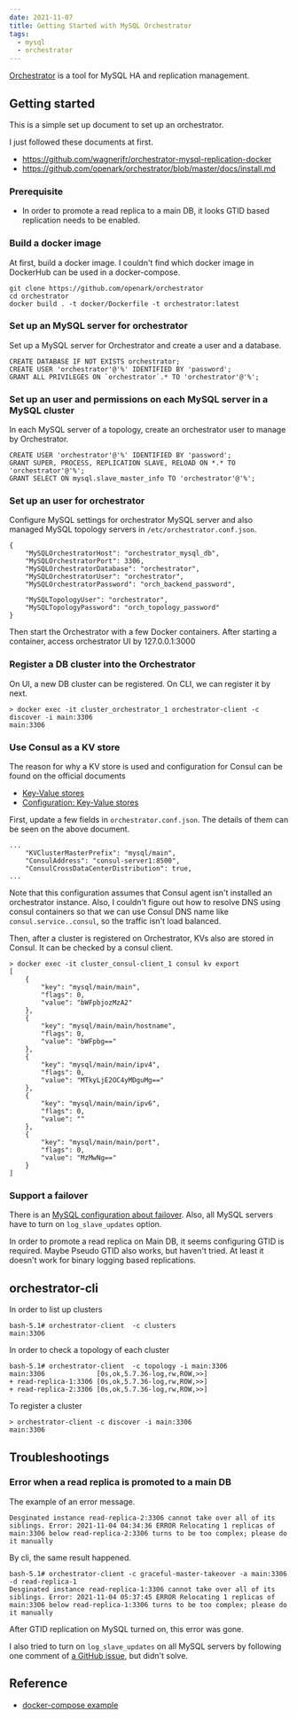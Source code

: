 ```yaml
---
date: 2021-11-07
title: Getting Started with MySQL Orchestrator
tags:
  - mysql
  - orchestrator
---
```


[Orchestrator](https://github.com/openark/orchestrator) is a tool for MySQL HA and replication management.


Getting started
---

This is a simple set up document to set up an orchestrator.

I just followed these documents at first.
- https://github.com/wagnerjfr/orchestrator-mysql-replication-docker
- https://github.com/openark/orchestrator/blob/master/docs/install.md

### Prerequisite

- In order to promote a read replica to a main DB, it looks GTID based replication needs to be enabled.

### Build a docker image

At first, build a docker image.
I couldn't find which docker image in DockerHub can be used in a docker-compose.

```
git clone https://github.com/openark/orchestrator
cd orchestrator
docker build . -t docker/Dockerfile -t orchestrator:latest
```

### Set up an MySQL server for orchestrator

Set up a MySQL server for Orchestrator and create a user and a database.

```
CREATE DATABASE IF NOT EXISTS orchestrator;
CREATE USER 'orchestrator'@'%' IDENTIFIED BY 'password';
GRANT ALL PRIVILEGES ON `orchestrator`.* TO 'orchestrator'@'%';
```

### Set up an user and permissions on each MySQL server in a MySQL cluster

In each MySQL server of a topology, create an orchestrator user to manage by Orchestrator.

```
CREATE USER 'orchestrator'@'%' IDENTIFIED BY 'password';
GRANT SUPER, PROCESS, REPLICATION SLAVE, RELOAD ON *.* TO 'orchestrator'@'%';
GRANT SELECT ON mysql.slave_master_info TO 'orchestrator'@'%';
```

### Set up an user for orchestrator

Configure MySQL settings for orchestrator MySQL server and also managed MySQL topology servers in `/etc/orchestrator.conf.json`.

```
{
    "MySQLOrchestratorHost": "orchestrator_mysql_db",
    "MySQLOrchestratorPort": 3306,
    "MySQLOrchestratorDatabase": "orchestrator",
    "MySQLOrchestratorUser": "orchestrator",
    "MySQLOrchestratorPassword": "orch_backend_password",

    "MySQLTopologyUser": "orchestrator",
    "MySQLTopologyPassword": "orch_topology_password"
}
```

Then start the Orchestrator with a few Docker containers.
After starting a container, access orchestrator UI by 127.0.0.1:3000


### Register a DB cluster into the Orchestrator

On UI, a new DB cluster can be registered.
On CLI, we can register it by next.
```
> docker exec -it cluster_orchestrator_1 orchestrator-client -c discover -i main:3306
main:3306
```

### Use Consul as a KV store

The reason for why a KV store is used and configuration for Consul can be found on the official documents
- [Key-Value stores](https://github.com/openark/orchestrator/blob/master/docs/kv.md)
- [Configuration: Key-Value stores](https://github.com/openark/orchestrator/blob/master/docs/configuration-kv.md)

First, update a few fields in `orchestrator.conf.json`.
The details of them can be seen on the above document.

```
...
    "KVClusterMasterPrefix": "mysql/main",
    "ConsulAddress": "consul-server1:8500",
    "ConsulCrossDataCenterDistribution": true,
...
```

Note that this configuration assumes that Consul agent isn't installed an orchestrator instance.
Also, I couldn't figure out how to resolve DNS using consul containers so that we can use Consul DNS name like `consul.service..consul`, so the traffic isn't load balanced.


Then, after a cluster is registered on Orchestrator, KVs also are stored in Consul.
It can be checked by a consul client.

```
> docker exec -it cluster_consul-client_1 consul kv export
[
	{
		"key": "mysql/main/main",
		"flags": 0,
		"value": "bWFpbjozMzA2"
	},
	{
		"key": "mysql/main/main/hostname",
		"flags": 0,
		"value": "bWFpbg=="
	},
	{
		"key": "mysql/main/main/ipv4",
		"flags": 0,
		"value": "MTkyLjE2OC4yMDguMg=="
	},
	{
		"key": "mysql/main/main/ipv6",
		"flags": 0,
		"value": ""
	},
	{
		"key": "mysql/main/main/port",
		"flags": 0,
		"value": "MzMwNg=="
	}
]
```


### Support a failover

There is an [MySQL configuration about failover](https://github.com/openark/orchestrator/blob/master/docs/configuration-recovery.md#mysql-configuration).
Also, all MySQL servers have to turn on `log_slave_updates` option.

In order to promote a read replica on Main DB, it seems configuring GTID is required.
Maybe Pseudo GTID also works, but haven't tried.
At least it doesn't work for binary logging based replications.


orchestrator-cli
---

In order to list up clusters
```
bash-5.1# orchestrator-client  -c clusters
main:3306
```

In order to check a topology of each cluster
```
bash-5.1# orchestrator-client  -c topology -i main:3306
main:3306             [0s,ok,5.7.36-log,rw,ROW,>>]
+ read-replica-1:3306 [0s,ok,5.7.36-log,rw,ROW,>>]
+ read-replica-2:3306 [0s,ok,5.7.36-log,rw,ROW,>>]
```

To register a cluster
```
> orchestrator-client -c discover -i main:3306
main:3306
```


Troubleshootings
---

### Error when a read replica is promoted to a main DB
The example of an error message.
```
Desginated instance read-replica-2:3306 cannot take over all of its siblings. Error: 2021-11-04 04:34:36 ERROR Relocating 1 replicas of main:3306 below read-replica-2:3306 turns to be too complex; please do it manually
```

By cli, the same result happened.
```
bash-5.1# orchestrator-client -c graceful-master-takeover -a main:3306 -d read-replica-1
Desginated instance read-replica-1:3306 cannot take over all of its siblings. Error: 2021-11-04 05:37:45 ERROR Relocating 1 replicas of main:3306 below read-replica-1:3306 turns to be too complex; please do it manually
```

After GTID replication on MySQL turned on, this error was gone.

I also tried to turn on `log_slave_updates` on all MySQL servers by following one comment of [a GitHub issue](https://github.com/openark/orchestrator/issues/876), but didn't solve.



Reference
---
- [docker-compose example](https://github.com/at-ishikawa/at-ishikawa.github.io/tree/main/examples/mysql/cluster)
